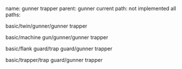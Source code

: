 name: gunner trapper
parent: gunner
current path: not implemented
all paths:

  basic/twin/gunner/gunner trapper

  basic/machine gun/gunner/gunner trapper

  basic/flank guard/trap guard/gunner trapper

  basic/trapper/trap guard/gunner trapper
